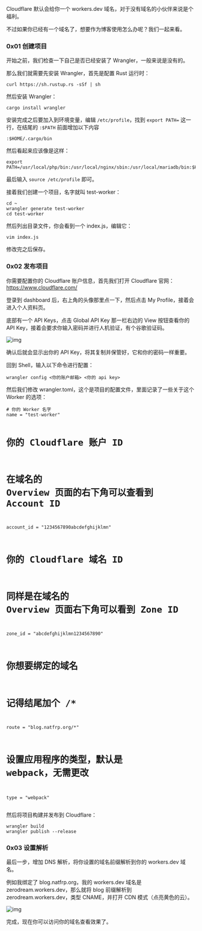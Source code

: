 <p>Cloudflare 默认会给你一个 workers.dev 域名，对于没有域名的小伙伴来说是个福利。</p>
<p>不过如果你已经有一个域名了，想要作为博客使用怎么办呢？我们一起来看。</p>
<h3>0x01 创建项目</h3>
<p>开始之前，我们检查一下自己是否已经安装了 Wrangler，一般来说是没有的。</p>
<p>那么我们就需要先安装 Wrangler，首先是配置 Rust 运行时：</p>
<pre><code class='language-shell' lang='shell'>curl https://sh.rustup.rs -sSf | sh
</code></pre>
<p>然后安装 Wrangler：</p>
<pre><code class='language-shell' lang='shell'>cargo install wrangler
</code></pre>
<p>安装完成之后要加入到环境变量，编辑 <code>/etc/profile</code>，找到 <code>export PATH=</code> 这一行，在结尾的 <code>:$PATH</code> 前面增加以下内容</p>
<pre><code class='language-shell' lang='shell'>:$HOME/.cargo/bin
</code></pre>
<p>然后看起来应该像是这样：</p>
<pre><code class='language-shell' lang='shell'>export PATH=/usr/local/php/bin:/usr/local/nginx/sbin:/usr/local/mariadb/bin:$HOME/.cargo/bin:$PATH
</code></pre>
<p>最后输入 <code>source /etc/profile</code> 即可。</p>
<p>接着我们创建一个项目，名字就叫 test-worker：</p>
<pre><code class='language-shell' lang='shell'>cd ~
wrangler generate test-worker
cd test-worker
</code></pre>
<p>然后列出目录文件，你会看到一个 index.js，编辑它：</p>
<pre><code class='language-shell' lang='shell'>vim index.js
</code></pre>
<p>修改完之后保存。</p>
<h3>0x02 发布项目</h3>
<p>你需要配置你的 Cloudflare 账户信息，首先我们打开 Cloudflare 官网：<a href='https://www.cloudflare.com/' target='_blank' class='url'>https://www.cloudflare.com/</a></p>
<p>登录到 dashboard 后，右上角的头像那里点一下，然后点击 My Profile，接着会进入个人资料页。</p>
<p>底部有一个 API Keys，点击 Global API Key 那一栏右边的 View 按钮查看你的 API Key，接着会要求你输入密码并进行人机验证，有个谷歌验证码。</p>
<p><img src="https://i.natfrp.org/caa043463ddf373ba06721c36c6a2072.png" referrerpolicy="no-referrer" alt="img"></p>
<p>确认后就会显示出你的 API Key，将其复制并保管好，它和你的密码一样重要。</p>
<p>回到 Shell，输入以下命令进行配置：</p>
<pre><code class='language-shell' lang='shell'>wrangler config &lt;你的账户邮箱&gt; &lt;你的 api key&gt;
</code></pre>
<p>然后我们修改 wrangler.toml，这个是项目的配置文件，里面记录了一些关于这个 Worker 的选项：</p>
<pre><code># 你的 Worker 名字
name = &quot;test-worker&quot;

# 你的 Cloudflare 账户 ID
# 在域名的 Overview 页面的右下角可以查看到 Account ID
account_id = &quot;1234567890abcdefghijklmn&quot;

# 你的 Cloudflare 域名 ID
# 同样是在域名的 Overview 页面右下角可以看到 Zone ID
zone_id = &quot;abcdefghijklmn1234567890&quot;

# 你想要绑定的域名
# 记得结尾加个 /*
route = &quot;blog.natfrp.org/*&quot;

# 设置应用程序的类型，默认是 webpack，无需更改
type = &quot;webpack&quot;
</code></pre>
<p>然后将项目构建并发布到 Cloudflare：</p>
<pre><code class='language-shell' lang='shell'>wrangler build
wrangler publish --release
</code></pre>
<h3>0x03 设置解析</h3>
<p>最后一步，增加 DNS 解析，将你设置的域名前缀解析到你的 workers.dev 域名。</p>
<p>例如我绑定了 blog.natfrp.org，我的 workers.dev 域名是 zerodream.workers.dev，那么就将 blog 前缀解析到 zerodream.workers.dev，类型 CNAME，并打开 CDN 模式（点亮黄色的云）。</p>
<p><img src="https://i.natfrp.org/f074eead5507d5144a5fca7f67427317.png" referrerpolicy="no-referrer" alt="img"></p>
<p>完成，现在你可以访问你的域名查看效果了。</p>
